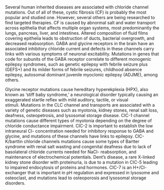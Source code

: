 Several human inherited diseases are associated with chloride channel mutations. Out of all of these, cystic fibrosis (CF) is probably the most popular and studied one. However, several others are being researched to find targeted therapies. CF is caused by abnormal salt and water transport across epithelia that affects multiple organ systems, most predominantly the lungs, pancreas, liver, and intestines. Altered composition of fluid films covering epithelia leads to obstruction of ducts, bacterial overgrowth, and decreased reabsorption. GABA and glycine receptors in the brain have an associated inhibitory chloride current and defects in these channels carry links with various symptoms of neuronal excitability. Mutations in genes that code for subunits of the GABA receptor correlate to different monogenic epilepsy syndromes, such as genetic epilepsy with febrile seizure plus (GEFS+) and its milder forms of febrile seizures, childhood absence epilepsy, autosomal dominant juvenile myoclonic epilepsy (ADJME), among others.

Glycine receptor mutations cause hereditary hyperekplexia (HPX), also known as ‘stiff baby syndrome,’ a neurological disorder typically causing an exaggerated startle reflex with mild auditory, tactile, or visual stimuli. Mutations in the CLC channel and transports are associated with a variety of genetic diseases such as myotonia, kidney stones, renal salt loss, deafness, osteopetrosis, and lysosomal storage disease. CIC-1 channel mutations cause different types of myotonia depending on the degree of chloride conductance impairment. CIC-2 is important to establish the low intraneural Cl- concentration needed for inhibitory response to GABA and glycine, and mutations of these channels have links to epilepsy. ClC-K/barttin chloride channels mutations cause some types of Bartter syndrome with renal salt wasting and congenital deafness due to lack of basolateral chloride currents needed for NaCl- reabsorption, and maintenance of electrochemical potentials. Dent’s disease, a rare X-linked kidney stone disorder with proteinuria, is due to a mutation in CIC-5 leading to impaired endocytosis of proteins and hormones. CIC-7 is an H+/Cl- exchanger that is important in pH regulation and expressed in lysosome and osteoclast, and mutations lead to osteoporosis and lysosomal storage disorders.